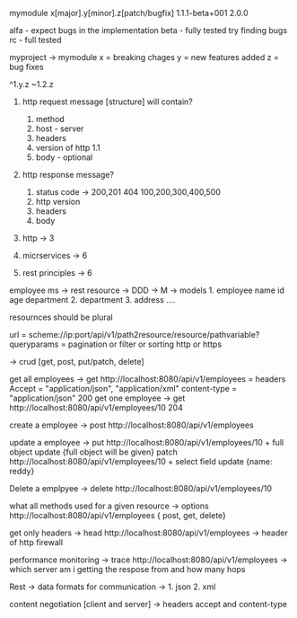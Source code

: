 
 mymodule 
x[major].y[minor].z[patch/bugfix] 
1.1.1-beta+001
2.0.0

alfa - expect bugs in the implementation
beta - fully tested try finding bugs 
rc - full tested 



myproject -> mymodule 
x = breaking chages 
y = new features added 
z = bug fixes 

^1.y.z 
~1.2.z 

1. http request message [structure] will contain?
    1. method 
    2. host - server 
    3. headers 
    4. version of http 1.1
    5. body - optional 

2. http response message?
    1. status code -> 200,201 404 100,200,300,400,500
    2. http version 
    3. headers 
    4. body 


1. http -> 3
2. micrservices -> 6
3. rest principles -> 6 

employee ms -> rest resource -> DDD -> M -> models
    1. employee 
        name 
        id 
        age 
        department 
    2. department 
    3. address 
    ....

resournces should be plural 

url = 
scheme://ip:port/api/v1/path2resource/resource/pathvariable?queryparams = pagination or filter or sorting 
http or https 

-> crud [get, post, put/patch, delete]

get all employees ->  get http://localhost:8080/api/v1/employees = headers Accept = "application/json", "application/xml"
                                                                           content-type =  "application/json"
                      200 
get one employee -> get http://localhost:8080/api/v1/employees/10 
                      204

create a employee -> post http://localhost:8080/api/v1/employees 

update a employee -> put http://localhost:8080/api/v1/employees/10 + full object update {full object will be given}
                     patch http://localhost:8080/api/v1/employees/10 + select field update {name: reddy} 

Delete a emplpyee -> delete http://localhost:8080/api/v1/employees/10 

what all methods used for a given resource -> options http://localhost:8080/api/v1/employees { post, get, delete}
 
get only headers ->  head http://localhost:8080/api/v1/employees -> header of http firewall 

performance monitoring -> trace http://localhost:8080/api/v1/employees -> which server am i getting the respose from and how many hops 

Rest -> data formats for communication ->
    1. json 
    2. xml

content negotiation [client and server] -> headers accept and content-type